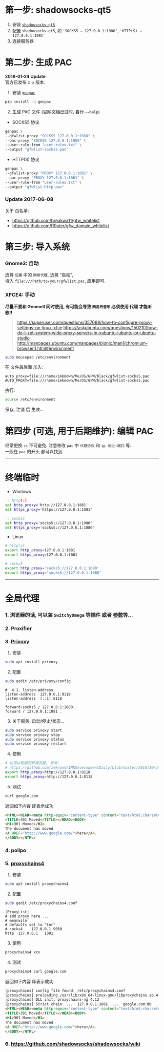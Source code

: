 # 第一步: shadowsocks-qt5
1. 安装 [`shadowsocks-qt5`][shadowsocks-qt5]
1. 配置 `shadowsocks-qt5`, 如 `'SOCKS5 → 127.0.0.1:1080'`, `'HTTP(S) → 127.0.0.1:1081'`
1. 连接服务器

[shadowsocks-qt5]: https://github.com/imknown/IMKDevelopmentDaily/blob/master/2017/06/03_shadowsocks%20%E9%A1%B9%E7%9B%AE%20%E5%AE%A2%E6%88%B7%E7%AB%AF.md

# 第二步: 生成 PAC
**2018-01-24 Update**:  
官方已发布 `2.x` 版本.

1. 安装 [`genpac`][genpac]

[genpac]: https://github.com/JinnLynn/GenPAC

``` bash
pip install -U genpac
```

2. 生成 PAC 文件 ~~(官网文档已过时, 自行 `--help`)~~
  - SOCKS5 协议
``` bash
genpac \
--gfwlist-proxy "SOCKS5 127.0.0.1:1080" \
--pac-proxy "SOCKS5 127.0.0.1:1080" \
--user-rule-from "user-rules.txt" \
--output "gfwlist-socks5.pac"
```

  - HTTP(S) 协议
``` bash
genpac \
--gfwlist-proxy "PROXY 127.0.0.1:1081" \
--pac-proxy "PROXY 127.0.0.1:1081" \
--user-rule-from "user-rules.txt" \
--output "gfwlist-http.pac"
```

### Update 2017-06-08
关于 白名单:
- https://github.com/breakwa11/gfw_whitelist
- https://github.com/R0uter/gfw_domain_whitelist

# 第三步: 导入系统
### Gnome3: 自动
选择 `设置` 中的 `网络代理`, 选择 "自动",  
填入 `file:///Path/to/your/gfwlist.pac`, 应用即可.

### XFCE4: 手动
**尽量不要和 Gnome3 同时使用, 有可能会导致 `网易云音乐` 必须使用 代理 才能听歌!!**
> https://superuser.com/questions/357688/how-to-configure-proxy-settings-on-linux-xfce
> https://askubuntu.com/questions/150210/how-do-i-set-system-wide-proxy-servers-in-xubuntu-lubuntu-or-ubuntu-studio
> http://manpages.ubuntu.com/manpages/bionic/man1/chromium-browser.1.html#environment

``` bash
sudo mousepad /etc/environment
```

在 文件最后面 加入:
``` properties
auto_proxy=file:///home/imknown/Me/OS/GFW/black/gfwlist-socks5.pac
AUTO_PROXY=file:///home/imknown/Me/OS/GFW/black/gfwlist-socks5.pac
```

执行:
``` bash
source /etc/environment
```

保存, 注销 后 生效...

# 第四步 (可选, 用于后期维护): 编辑 PAC
经常更换 `ss` 不可避免. 注意修改 `pac` 中 `代理协议` 和 `ip 地址:端口` 等.  
一般在 `pac` 的开头 都可以找到.

----

# 终端临时
- Windows
``` cmd
:: http(s)
set http_proxy='http://127.0.0.1:1081'
set https_proxy='https://127.0.0.1:1081'

:: socks5
set http_proxy='socks5://127.0.0.1:1080'
set https_proxy='socks5://127.0.0.1:1080'
```

- Linux
``` bash
# http(s)
export http_proxy=127.0.0.1:1081
export https_proxy=127.0.0.1:1081

# socks5
export http_proxy='socks5://127.0.0.1:1080'
export https_proxy='socks5://127.0.0.1:1080'
```

----

# 全局代理
### 1. 浏览器的话, 可以装 `SwitchyOmega` 等插件 或者 [参数][参数]等...

[参数]: http://manpages.ubuntu.com/manpages/bionic/man1/chromium-browser.1.html#environment

### 2. Proxifier

### 3. [Privoxy](https://www.privoxy.org/)
1. 安装
``` bash
sudo apt install privoxy
```

2. 配置
``` bash
sudo gedit /etc/privoxy/config
```

``` config
#  4.1. listen-address
listen-address  127.0.0.1:8118
listen-address  [::1]:8118

forward-socks5 / 127.0.0.1:1080 .
forward / 127.0.0.1:1081 .
```

3. 关于服务: 启动/停止/状态...
``` bash
sudo service privoxy start
sudo service privoxy stop
sudo service privoxy status
sudo service privoxy restart
```

4. 使用
``` bash
# 也可以配置到环境变量, 参考:
# https://github.com/imknown/IMKDevelopmentDaily/blob/master/2016/10/14_Ubuntu 16 配置 ADB 环境变量.md
export http_proxy=http://127.0.0.1:8118
export https_proxy=http://127.0.0.1:8118
```

5. 测试
``` bash
curl google.com
```

返回如下内容 即表示成功:
``` html
<HTML><HEAD><meta http-equiv="content-type" content="text/html;charset=utf-8">
<TITLE>301 Moved</TITLE></HEAD><BODY>
<H1>301 Moved</H1>
The document has moved
<A HREF="http://www.google.com/">here</A>.
</BODY></HTML>
```

### 4. polipo

### 5. [proxychains4](https://github.com/haad/proxychains)
1. 安装
``` bash
sudo apt install proxychains4
```

2. 配置
``` bash
sudo gedit /etc/proxychains4.conf
```

``` config
[ProxyList]
# add proxy here ...
# meanwile
# defaults set to "tor"
# socks4 	127.0.0.1 9050
http  127.0.0.1   1081
```

3. 使用
``` bash
proxychains4 xxx
```

4. 测试
``` bash
proxychains4 curl google.com
```

返回如下内容 即表示成功:
``` html
[proxychains] config file found: /etc/proxychains4.conf
[proxychains] preloading /usr/lib/x86_64-linux-gnu/libproxychains.so.4
[proxychains] DLL init: proxychains-ng 4.12
[proxychains] Strict chain  ...  127.0.0.1:1081  ...  google.com:80  ...  OK
<HTML><HEAD><meta http-equiv="content-type" content="text/html;charset=utf-8">
<TITLE>301 Moved</TITLE></HEAD><BODY>
<H1>301 Moved</H1>
The document has moved
<A HREF="http://www.google.com/">here</A>.
</BODY></HTML>
```

### 6. https://github.com/shadowsocks/shadowsocks/wiki
